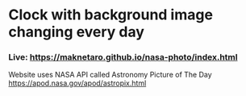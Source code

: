 # Clock with background image changing every day
### Live: https://maknetaro.github.io/nasa-photo/index.html

Website uses NASA API called Astronomy Picture of The Day https://apod.nasa.gov/apod/astropix.html
